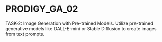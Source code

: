 # PRODIGY_GA_02
TASK-2: Image Generation with Pre-trained Models.
Utilize pre-trained generative models like DALL-E-mini or Stable Diffusion to create images from text prompts.

